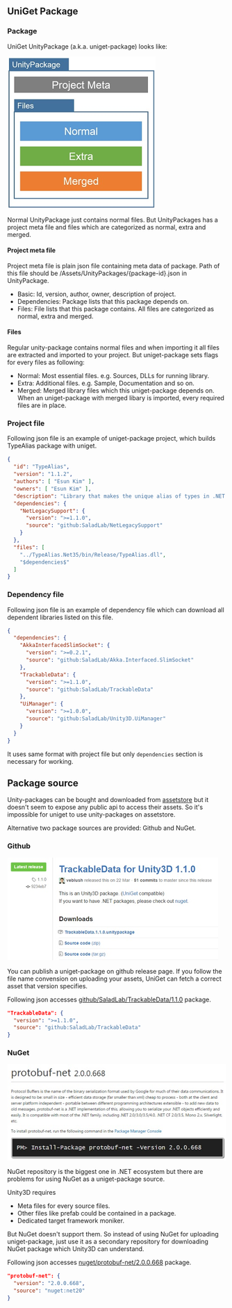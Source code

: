 ## UniGet Package

### Package

UniGet UnityPackage (a.k.a. uniget-package) looks like:

![ProjectStructure](./PackageStructure.jpg)

Normal UnityPackage just contains normal files. But UnityPackages has a project
meta file and files which are categorized as normal, extra and merged.

#### Project meta file

Project meta file is plain json file containing meta data of package.
Path of this file should be /Assets/UnityPackages/{package-id}.json in
UnityPackage.

- Basic: Id, version, author, owner, description of project.
- Dependencies: Package lists that this package depends on.
- Files: File lists that this package contains.
  All files are categorized as normal, extra and merged.

#### Files

Regular unity-package contains normal files and when importing it all files
are extracted and imported to your project. But uniget-package sets flags for
every files as following:

- Normal: Most essential files. e.g. Sources, DLLs for running library.
- Extra: Additional files. e.g. Sample, Documentation and so on.
- Merged: Merged library files which this uniget-package depends on.
  When an uniget-package with merged libary is imported, every required files
  are in place.

### Project file

Following json file is an example of uniget-package project, which builds
TypeAlias package with uniget.

```json
{
  "id": "TypeAlias",
  "version": "1.1.2",
  "authors": [ "Esun Kim" ],
  "owners": [ "Esun Kim" ],
  "description": "Library that makes the unique alias of types in .NET.",
  "dependencies": {
    "NetLegacySupport": {
      "version": ">=1.1.0",
      "source": "github:SaladLab/NetLegacySupport"
    }
  },
  "files": [
    "../TypeAlias.Net35/bin/Release/TypeAlias.dll",
    "$dependencies$"
  ]
}
```

### Dependency file

Following json file is an example of dependency file which can download
all dependent libraries listed on this file.

```json
{
  "dependencies": {
    "AkkaInterfacedSlimSocket": {
      "version": ">=0.2.1",
      "source": "github:SaladLab/Akka.Interfaced.SlimSocket"
    },
    "TrackableData": {
      "version": ">=1.1.0",
      "source": "github:SaladLab/TrackableData"
    },   
    "UiManager": {
      "version": ">=1.0.0",
      "source": "github:SaladLab/Unity3D.UiManager"
    }
  }
}
```

It uses same format with project file but only `dependencies` section is
necessary for working.

## Package source

Unity-packages can be bought and downloaded from
[assetstore](www.assetstore.unity3d.com)
but it doesn't seem to expose any public api to access their assets.
So it's impossible for uniget to use unity-packages on assetstore.

Alternative two package sources are provided: Github and NuGet.

### Github

![github](./GithubRelease.jpg)

You can publish a uniget-package on github release page.
If you follow the file name convension on uploading your assets, UniGet can
fetch a correct asset that version specifies.

Following json accesses [github/SaladLab/TrackableData/1.1.0](https://github.com/SaladLab/TrackableData/releases/tag/1.1.0)
package.

```json
"TrackableData": {
  "version": ">=1.1.0",
  "source": "github:SaladLab/TrackableData"
}
```

### NuGet

![NuGet](./NuGet.jpg)

NuGet repository is the biggest one in .NET ecosystem
but there are problems for using NuGet as a uniget-package source.

Unity3D requires
- Meta files for every source files.
- Other files like prefab could be contained in a package.
- Dedicated target framework moniker.

But NuGet doesn't support them. So instead of using NuGet for uploading
uniget-package, just use it as a secondary repository for downloading NuGet
package which Unity3D can understand.

Following json accesses [nuget/protobuf-net/2.0.0.668](https://www.nuget.org/packages/protobuf-net/2.0.0.668)
package.

```json
"protobuf-net": {
  "version": "2.0.0.668",
  "source": "nuget:net20"
}
```
